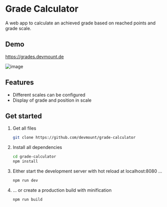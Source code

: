 # Grade Calculator

A web app to calculate an achieved grade based on reached points and grade scale.

## Demo

<https://grades.devmount.de>

![image](https://github.com/devmount/grade-calculator/assets/5441654/fcb988a5-148a-4d67-af2a-bbc394eb8839)

## Features

- Different scales can be configured
- Display of grade and position in scale

## Get started

1. Get all files

    ```bash
    git clone https://github.com/devmount/grade-calculator
    ```

2. Install all dependencies

    ```bash
    cd grade-calculator
    npm install
    ```

3. Either start the development server with hot reload at localhost:8080 ...

    ```bash
    npm run dev
    ```

4. ... or create a production build with minification

    ```bash
    npm run build
    ```
